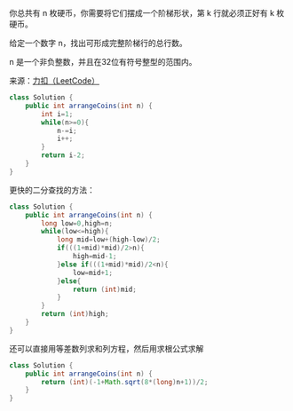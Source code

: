 你总共有 n 枚硬币，你需要将它们摆成一个阶梯形状，第 k 行就必须正好有 k 枚硬币。

给定一个数字 n，找出可形成完整阶梯行的总行数。

n 是一个非负整数，并且在32位有符号整型的范围内。

来源：[力扣（LeetCode）](https://leetcode-cn.com/problems/arranging-coins)

```java
class Solution {
    public int arrangeCoins(int n) {
        int i=1;
        while(n>=0){
            n-=i;
            i++;              
        }
        return i-2;
    }
}
```

更快的二分查找的方法：
```java
class Solution {
    public int arrangeCoins(int n) {
        long low=0,high=n;
        while(low<=high){
            long mid=low+(high-low)/2;
            if(((1+mid)*mid)/2>n){
                high=mid-1;
            }else if(((1+mid)*mid)/2<n){
                low=mid+1;
            }else{
                return (int)mid;
            }
        }
        return (int)high;
    }
}
```

还可以直接用等差数列求和列方程，然后用求根公式求解
```java
class Solution {
    public int arrangeCoins(int n) {
        return (int)(-1+Math.sqrt(8*(long)n+1))/2;
    }
}
```
